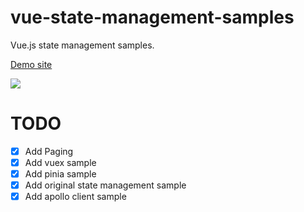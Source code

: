 # vue-state-management-samples
Vue.js state management samples.

[Demo site](https://vue-state-management-compare.vercel.app/vuex)

![](https://i.gyazo.com/13e3d5da6b913334fec54a131bbf0705.png)

# TODO
- [x] Add Paging
- [x] Add vuex sample
- [x] Add pinia sample
- [x] Add original state management sample
- [x] Add apollo client sample
